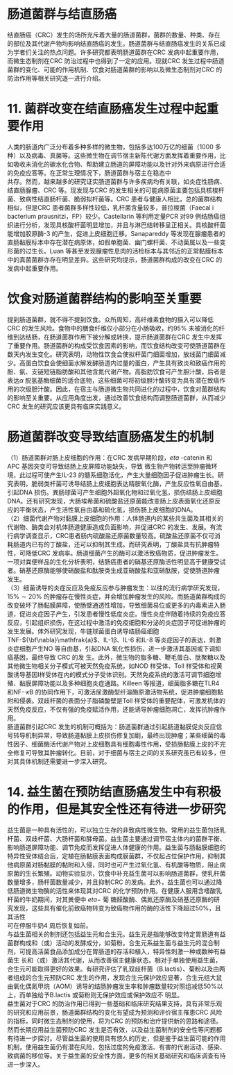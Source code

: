 # 肠道菌群与结直肠癌  
结直肠癌（CRC）发生的场所充斥着大量的肠道菌群，菌群的数量、种类、存在的部位及其代谢产物均影响结直肠癌的发生。肠道菌群与结直肠癌发生的关系已成为学者们关注的热点问题。许多研究都表明肠道菌群在CRC 发病中起重要作用，而微生态制剂在CRC 防治过程中也得到了一定的应用。现就CRC 发生过程中肠道菌群的变化、可能的作用机制、饮食对肠道菌群的影响以及微生态制剂对CRC 的防治作用等相关研究逐一进行介绍。  
# 11. 菌群改变在结直肠癌发生过程中起重要作用  
人类的肠道内广泛分布着多种多样的微生物，包括多达100万亿的细菌（1000 多种）以及病毒、真菌等。这些微生物在调节宿主新陈代谢方面发挥着重要作用，比如吸收未消化的碳水化合物、帮助建立肠道的屏障功能以及针对外来病原进行合适的免疫应答等。在正常生理情况下，肠道菌群与宿主在稳态中  
共存。然而，越来越多的研究证实肠道菌群与许多疾病均有关联，如炎症性肠病、结直肠腺瘤、CRC 等。现发现与CRC 的发生相关的可能病原菌主要包括具核梭杆菌、致病性结直肠杆菌、脆弱拟杆菌等。CRC 患者与健康人相比，总的菌群结构相似，但是CRC 患者菌群多样性较低，乳杆菌含量较多，普拉梭菌（Faecal i bacterium prausnitzi，FP）较少。Castellarin 等利用定量PCR 对99 例结肠癌组织进行分析，发现具核酸杆菌明显增加，并且与淋巴结转移呈正相关。具核酸杆菌能增加胶原酶-3 的产生，促进上皮细胞迁移。Sanapareddy 等发现在腺瘤患者的直肠黏膜标本中存在潜在病原体，如假单胞菌、幽门螺杆菌、不动菌属以及一些变形菌的过生长。Luan 等甚至发现腺瘤性息肉的活检标本与其邻近的正常黏膜标本中的真菌菌群亦存在明显差异。这些研究均提示，肠道菌群构成的改变在CRC 的发病中起重要作用。  
#  饮食对肠道菌群结构的影响至关重要  
提到肠道菌群，就不得不提到饮食。众所周知，高纤维素食物的摄入可以降低CRC 的发生风险。食物中的膳食纤维仅小部分在小肠吸收，约$95\%$ 未被消化的纤维到达结肠，在肠道菌群作用下被分解或转换，提示肠道菌群在CRC 发生中发挥了重要作用。肠道菌群的构成受饮食因素的影响，而饮食结构改变可使肠道菌群在数天内发生变化。研究表明，动物性饮食会使拟杆菌门细菌增加，放线菌门细菌减少。高蛋白饮食会使细菌水解发酵肠道内过量的蛋白，产生具有致炎和致癌作用的酚、氨、支链短链脂肪酸和其他含氮代谢产物。高脂肪饮食可产生胆汁酸，后者是表达$\alpha$ 脱氢基酶细菌的适合底物，这些细菌可将初级胆汁酸转变为具有潜在致癌作用的次级胆汁酸。因此，在宿主与肠道微生物共同进化的过程中，饮食对菌群结构的影响至关重要。从应用角度出发，通过改善饮食结构而调整肠道菌群，从而减少CRC 发生的研究应该更具有临床实践意义。  
#  肠道菌群改变导致结直肠癌发生的机制  
（1）肠道菌群对肠上皮细胞的作用：在CRC 发病早期阶段，$eta$ -catenin  和 APC  基因突变可导致结肠上皮屏障功能缺失，导致 微生物产物转运至肿瘤微环境，此过程可使产生IL-23 的髓系细胞活化，产生大量细胞因子促进肿瘤生长。研究表明，脆弱类杆菌可诱导结肠上皮细胞表达精胺氧化酶，产生反应性氧自由基，引起DNA 损伤。粪肠球菌可产生细胞外超氧化物和过氧化氢，损伤结肠上皮细胞DNA。还有研究发现，大肠埃希菌和硫酸盐还原菌能改变肠上皮表面氧化还原反应的平衡状态，产生活性氧自由基和硫化氢，损伤肠上皮细胞的DNA。  
（2）细菌代谢产物对黏膜上皮细胞的作用：人体肠道内的某些共生菌及其相关的代谢物、酶类会对机体肠道健康造成负面影响，并促进CRC 的发生、发展。有流行病学调查显示，CRC患者肠内硫酸盐还原菌数量较高。硫酸盐还原菌不仅可消耗肠道内已有的丁酸盐，还可以抑制其生成。而研究表明，丁酸盐具有抗肿瘤特性，可降低CRC 发病率。肠道细菌产生的酶可以激活致癌物质，促进肿瘤发生。一项对粪便样品的生化分析表明，结肠癌患者的硝基还原酶活性明显高于健康受试者。硝基还原酶能够使硝酸盐和酞胺类生成亚硝酸盐和亚硝酞胺，促使肠道肿瘤   发生。  
（3）细菌诱导的炎症反应及免疫反应参与肿瘤发生：以往的流行病学研究发现，$15\%\sim20\%$ 的肿瘤存在慢性炎症，并会增加肿瘤发生的风险。而肠道菌群构成的改变破坏了肠黏膜屏障，使肠壁通透性增加，导致细菌易位或更多的内毒素进入肠道，促进炎症因子产生，引发患者慢性低度炎症。慢性炎症伴随着持续的免疫应答反应，引起组织损伤，在这过程中激活的免疫细胞和分泌的炎症因子可促进肿瘤的发生发展。体外研究发现，牛链球菌蛋白诱导结肠癌细胞TNF-${\bf\nabla}\mathfrak{a}$、IL-1β、IL-6 和IL-8 等炎症因子的表达，刺激炎症细胞产生NO 等自由基，引起DNA 氧化性损伤，进一步激活其基因或下调抑癌基因，最终导致 CRC  的发 生。此外，微生物的脂多糖、鞭毛蛋白、肽聚糖以及其他微生物相关分子模式可被天然免疫系统，如NOD 样受体、Toll 样受体和视黄酸诱导基因Ⅰ样受体在内的模式分子受体识别。天然免疫系统的激活可调节细胞增殖、黏膜屏障功能以及多种细胞炎症通路。Killeen 等报道，细菌脂多糖在TLR4 和NF-$\cdot\kappa\mathrm{B}$ 的协同作用下，可激活尿激酶型纤溶酶原激活物系统，促进肿瘤细胞黏附和侵袭。双歧杆菌的表面分子脂磷酸壁是Toll 样受体的重要配体，可激发机体的天然免疫反应，不仅有强的免疫赋活作用，还能诱导肿瘤细胞凋亡，发挥抗肿瘤作用。  
肠道菌群引起CRC 发生的机制可概括为：肠道菌群通过引起肠道黏膜促炎反应信号转导机制异常，导致肠道黏膜上皮损伤修复加剧，最终出现肿瘤；某些细菌的毒性因子、细菌酶活代谢产物对上皮细胞具有细胞毒性作用，受损肠黏膜上皮的不完全修复可导致其肿瘤转化。目前，对于细菌与宿主之间的关系研究虽已有较多，但对其具体机制还需要进一步深入研究。  
# 14. 益生菌在预防结直肠癌发生中有积极的作用，但是其安全性还有待进一步研究  
益生菌是一种具有活性的，可以独立生存的非致病性微生物。常用的益生菌包括乳杆菌、双歧杆菌、大肠杆菌和酵母菌。益生菌主要通过调节宿主体内的菌群平衡、影响肠道屏障功能、调节免疫而发挥促进人体健康的作用。益生菌与肠黏膜细胞的特异性受体结合后，定植在肠黏膜表面构成膜菌群，不仅起占位保护作用，抑制其他病原菌对肠黏膜的黏附和入侵，同时也可产生过氧化氢、有机酸等物质，阻止病原菌的生长繁殖。动物实验显示，饮食中补充益生菌可以影响肠道菌群，使乳杆菌数量增多，肠杆菌数量减少，并且抑制CRC 的发病。此外，益生菌也可以通过降低肠道微生物酶的活性来体现其对CRC 的化学预防作用。在健康人服用含嗜酸乳杆菌的牛奶期间，对其粪便中 $eta-$  葡 糖醛酸酶、偶氮还原酶及硝基还原酶的研究发现，这些具有催化前致癌物转变为致癌物作用的酶的活性下降超过$50\%$，且其活性  
可在停服牛奶4 周后恢复如前。  
与益生菌相关的制剂还包括益生元和合生元。益生元是指能够改变特定胃肠道有益菌群构成和（或）活动的发酵成分，如菊粉。合生元系益生菌与益生元的混合制剂，可提高活菌食品添加成分在胃肠道的存活和植入，特异性刺激一种或数种有益菌生 长和（或）激活其代谢，从而改善宿主健康状态。相对于单独使用益生菌，合生元可能取得更好的效果。有研究评估了乳双歧杆菌（B.lactis）、菊粉以及由两者组成的合生元预防CRC 发生的作用，发现合生元保护效应显著，合生元组大鼠由氧化偶氮甲烷（AOM）诱导的结肠肿瘤发生率和肿瘤数量较对照组减低$50\%$以上，而单独给予B.lactis 或菊粉则无保护效应或保护效应不 明显。  
益生菌对于CRC 的防治作用已得到一些基础和临床研究结果支持，具有非常乐观的研究和应用前景，肠道菌群结构的变化有望成为预测和评价宿主罹患CRC 风险的指标，同时微生态制剂的使用，将为CRC 的预防和治疗提供新的思路和途径。然而长期应用益生菌预防CRC 发生是否有效，以及益生菌制剂的安全性等问题都有待进一步探讨。尽管益生菌的使用具有悠久的历史，但是鉴于益生菌可能的作用机制，使用益生菌仍有潜在风险，包括过度的免疫激活、有害的代谢活动、感染、致病菌的移位等。关于益生菌的安全性方面，更多的相关基础研究和临床调查有待进一步深入。  
